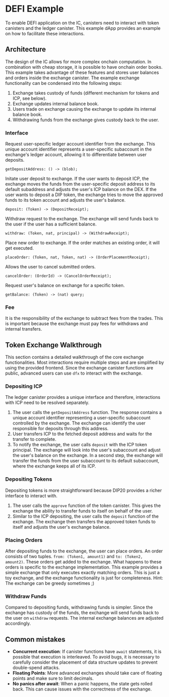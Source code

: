# DEFI Example

To enable DEFI application on the IC, canisters need to interact with token canisters and the ledger canister. This example dApp provides an example on how to facilitate these interactions.

## Architecture

The design of the IC allows for more complex onchain computation. In combination with cheap storage, it is possible to have onchain order books. This example takes advantage of these features and stores user balances and orders inside the exchange canister. The example exchange functionality can be condensed into the following steps:

1. Exchange takes custody of funds (different mechanism for tokens and ICP, see below).
2. Exchange updates internal balance book.
3. Users trade on exchange causing the exchange to update its internal balance book.
4. Withdrawing funds from the exchange gives custody back to the user.

### Interface

Request user-specific ledger account identifier from the exchange. This unique account identifier represents a user-specific subaccount in the exchange's ledger account, allowing it to differentiate between user deposits.
```
getDepositAddress: () -> (blob);
```
Initate user deposit to exchange. If the user wants to deposit ICP, the exchange moves the funds from the user-specific deposit address to its default subaddress and adjusts the user's ICP balance on the DEX. If the user wants to deposit a DIP token, the exchange tries to move the approved funds to its token account and adjusts the user's balance.
```
deposit: (Token) -> (DepositReceipt);
```
Withdraw request to the exchange. The exchange will send funds back to the user if the user has a sufficient balance.
```
withdraw: (Token, nat, principal) -> (WithdrawReceipt);
```
Place new order to exchange. If the order matches an existing order, it will get executed.
```
placeOrder: (Token, nat, Token, nat) -> (OrderPlacementReceipt);
```
Allows the user to cancel submitted orders.
```
cancelOrder: (OrderId) -> (CancelOrderReceipt);
```
Request user's balance on exchange for a specific token.
```
getBalance: (Token) -> (nat) query;
```

### Fee

It is the responsibility of the exchange to subtract fees from the trades. This is important because the exchange must pay fees for withdraws and internal transfers.

## Token Exchange Walkthrough

This section contains a detailed walkthrough of the core exchange functionalities. Most interactions require multiple steps and are simplified by using the provided frontend. Since the exchange canister functions are public, advanced users can use `dfx` to interact with the exchange.

### Depositing ICP

The ledger canister provides a unique interface and therefore, interactions with ICP need to be resolved separately.

1. The user calls the `getDepositAddress` function. The response contains a unique account identifier representing a user-specific subaccount controlled by the exchange. The exchange can identify the user responsible for deposits through this address.
2. User transfers ICP to the fetched deposit address and waits for the transfer to complete.
3. To notify the exchange, the user calls `deposit` with the ICP token principal. The exchange will look into the user's subaccount and adjust the user's balance on the exchange. In a second step, the exchange will transfer the funds from the user subaccount to its default subaccount, where the exchange keeps all of its ICP.

### Depositing Tokens

Depositing tokens is more straightforward because DIP20 provides a richer interface to interact with.

1. The user calls the `approve` function of the token canister. This gives the exchange the ability to transfer funds to itself on behalf of the user.
2. Similar to the ICP depositing, the user calls the `deposit` function of the exchange. The exchange then transfers the approved token funds to itself and adjusts the user's exchange balance.

### Placing Orders

After depositing funds to the exchange, the user can place orders. An order consists of two tuples. `from: (Token1, amount1)` and `to: (Token2, amount2)`. These orders get added to the exchange. What happens to these orders is specific to the exchange implementation. This example provides a simple exchange that only executes exactly matching orders. This is just a toy exchange, and the exchange functionality is just for completeness. Hint: The exchange can be greedy sometimes ;)

### Withdraw Funds

Compared to depositing funds, withdrawing funds is simpler. Since the exchange has custody of the funds, the exchange will send funds back to the user on `withdraw` requests. The internal exchange balances are adjusted accordingly.

## Common mistakes

- **Concurrent execution**: If canister functions have `await` statements, it is possible that execution is interleaved. To avoid bugs, it is necessary to carefully consider the placement of data structure updates to prevent double-spend attacks.
- **Floating Points**: More advanced exchanges should take care of floating points and make sure to limit decimals.
- **No panics after await**: When a panic happens, the state gets rolled back. This can cause issues with the correctness of the exchange.
